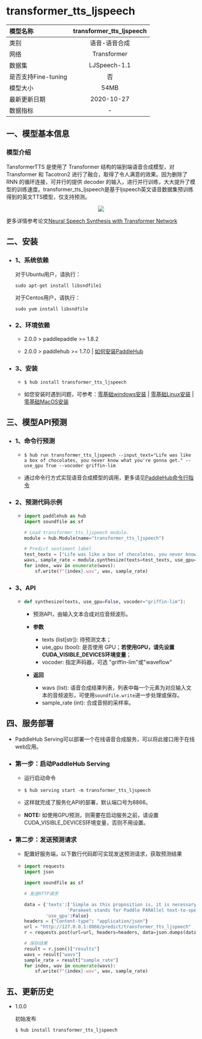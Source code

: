 # transformer_tts_ljspeech

|模型名称|transformer_tts_ljspeech|
| :--- | :---: |
|类别|语音-语音合成|
|网络|Transformer|
|数据集|LJSpeech-1.1|
|是否支持Fine-tuning|否|
|模型大小|54MB|
|最新更新日期|2020-10-27|
|数据指标|-|

## 一、模型基本信息

### 模型介绍

TansformerTTS 是使用了 Transformer 结构的端到端语音合成模型，对 Transformer 和 Tacotron2 进行了融合，取得了令人满意的效果。因为删除了 RNN 的循环连接，可并行的提供 decoder 的输入，进行并行训练，大大提升了模型的训练速度。transformer_tts_ljspeech是基于ljspeech英文语音数据集预训练得到的英文TTS模型，仅支持预测。

<p align="center">
<img src="https://raw.githubusercontent.com/PaddlePaddle/Parakeet/release/v0.1/examples/transformer_tts/images/model_architecture.jpg" hspace='10'/> <br/>
</p>

更多详情参考论文[Neural Speech Synthesis with Transformer Network](https://arxiv.org/abs/1809.08895)


## 二、安装

- ### 1、系统依赖

    对于Ubuntu用户，请执行：
    ```
    sudo apt-get install libsndfile1
    ```
    对于Centos用户，请执行：
    ```
    sudo yum install libsndfile
    ```

- ### 2、环境依赖

  - 2.0.0 > paddlepaddle >= 1.8.2

  - 2.0.0 > paddlehub >= 1.7.0    | [如何安装PaddleHub](../../../../docs/docs_ch/get_start/installation.rst)

- ### 3、安装

  - ```shell
    $ hub install transformer_tts_ljspeech
    ```
  - 如您安装时遇到问题，可参考：[零基础windows安装](../../../../docs/docs_ch/get_start/windows_quickstart.md)
 | [零基础Linux安装](../../../../docs/docs_ch/get_start/linux_quickstart.md) | [零基础MacOS安装](../../../../docs/docs_ch/get_start/mac_quickstart.md)


## 三、模型API预测  

- ### 1、命令行预测

  - ```shell
    $ hub run transformer_tts_ljspeech --input_text="Life was like a box of chocolates, you never know what you're gonna get." --use_gpu True --vocoder griffin-lim
    ```
  - 通过命令行方式实现语音合成模型的调用，更多请见[PaddleHub命令行指令](https://github.com/shinichiye/PaddleHub/blob/release/v2.1/docs/docs_ch/tutorial/cmd_usage.rst)

- ### 2、预测代码示例

  - ```python
    import paddlehub as hub
    import soundfile as sf

    # Load transformer_tts_ljspeech module.
    module = hub.Module(name="transformer_tts_ljspeech")

    # Predict sentiment label
    test_texts = ["Life was like a box of chocolates, you never know what you're gonna get."]
    wavs, sample_rate = module.synthesize(texts=test_texts, use_gpu=True, vocoder="waveflow")
    for index, wav in enumerate(wavs):
        sf.write(f"{index}.wav", wav, sample_rate)
    ```

- ### 3、API

  - ```python
    def synthesize(texts, use_gpu=False, vocoder="griffin-lim"):
    ```

    - 预测API，由输入文本合成对应音频波形。

    - **参数**
      - texts (list\[str\]): 待预测文本；
      - use\_gpu (bool): 是否使用 GPU；**若使用GPU，请先设置CUDA\_VISIBLE\_DEVICES环境变量**；
      - vocoder: 指定声码器，可选 "griffin-lim"或"waveflow"

    - **返回**
      - wavs (list): 语音合成结果列表，列表中每一个元素为对应输入文本的音频波形，可使用`soundfile.write`进一步处理或保存。
      - sample\_rate (int): 合成音频的采样率。


## 四、服务部署

- PaddleHub Serving可以部署一个在线语音合成服务，可以将此接口用于在线web应用。

- ### 第一步：启动PaddleHub Serving

  - 运行启动命令

  - ```shell
    $ hub serving start -m transformer_tts_ljspeech
    ```
  - 这样就完成了服务化API的部署，默认端口号为8866。  
  - **NOTE:** 如使用GPU预测，则需要在启动服务之前，请设置CUDA\_VISIBLE\_DEVICES环境变量，否则不用设置。

- ### 第二步：发送预测请求

  - 配置好服务端，以下数行代码即可实现发送预测请求，获取预测结果

  - ```python
    import requests
    import json

    import soundfile as sf

    # 发送HTTP请求

    data = {'texts':['Simple as this proposition is, it is necessary to be stated',
                    'Parakeet stands for Paddle PARAllel text-to-speech toolkit'],
            'use_gpu':False}
    headers = {"Content-type": "application/json"}
    url = "http://127.0.0.1:8866/predict/transformer_tts_ljspeech"
    r = requests.post(url=url, headers=headers, data=json.dumps(data))

    # 保存结果
    result = r.json()["results"]
    wavs = result["wavs"]
    sample_rate = result["sample_rate"]
    for index, wav in enumerate(wavs):
        sf.write(f"{index}.wav", wav, sample_rate)
    ```


## 五、更新历史

* 1.0.0

  初始发布

  ```shell
  $ hub install transformer_tts_ljspeech
  ```
